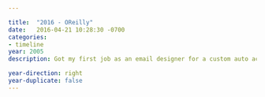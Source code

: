 ```yaml
---

title:  "2016 - OReilly"
date:   2016-04-21 10:28:30 -0700
categories:
- timeline
year: 2005
description: Got my first job as an email designer for a custom auto accessories company, Street Beat Customs.

year-direction: right
year-duplicate: false
---
```

